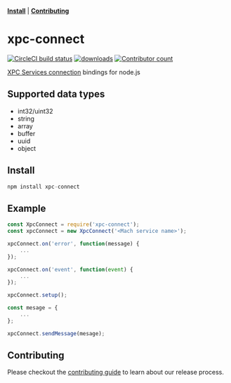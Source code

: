 **[Install](#install)** | **[Contributing](#contributing)** 

# xpc-connect

[![CircleCI build status](https://circleci.com/gh/jongear/xpc-connect/tree/master.svg?style=svg)](https://circleci.com/gh/jongear/xpc-connect?branch=master) [![downloads](https://img.shields.io/npm/dt/xpc-connect.svg)](https://www.npmjs.com/package/xpc-connect) [![Contributor count](https://img.shields.io/github/contributors/jongear/xpc-connect.svg)](https://github.com/jongear/xpc-connect/graphs/contributors)

[XPC Services connection](https://developer.apple.com/documentation/xpc/xpc_services_connection_h) bindings for node.js

## Supported data types

 * int32/uint32
 * string
 * array
 * buffer
 * uuid
 * object

## Install
```js
npm install xpc-connect
```

## Example

```js
const XpcConnect = require('xpc-connect');
const xpcConnect = new XpcConnect('<Mach service name>');

xpcConnect.on('error', function(message) {
    ...
});

xpcConnect.on('event', function(event) {
    ...
});

xpcConnect.setup();

const mesage = {
    ... 
};

xpcConnect.sendMessage(mesage);
```

## Contributing

Please checkout the [contributing guide](CONTRIBUTING.md) to learn about our release process.